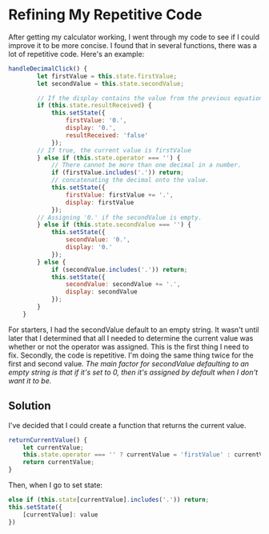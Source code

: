 # Refining My Repetitive Code

After getting my calculator working, I went through my code to see if I could improve it to be more concise. I found that in several functions, there was a lot of repetitive code. Here's an example:

```javascript
handleDecimalClick() {
        let firstValue = this.state.firstValue;
        let secondValue = this.state.secondValue;

        // If the display contains the value from the previous equation, reset the values.
        if (this.state.resultReceived) {
            this.setState({
                firstValue: '0.',
                display: '0.',
                resultReceived: 'false'
            });
        // If true, the current value is firstValue
        } else if (this.state.operator === '') {
            // There cannot be more than one decimal in a number.
            if (firstValue.includes('.')) return;
            // concatenating the decimal onto the value.
            this.setState({
                firstValue: firstValue += '.',
                display: firstValue
            });
        // Assigning '0.' if the secondValue is empty.
        } else if (this.state.secondValue === '') {
            this.setState({
                secondValue: '0.',
                display: '0.'
            });
        } else {
            if (secondValue.includes('.')) return;
            this.setState({
                secondValue: secondValue += '.',
                display: secondValue
            });
        }
    }
```

For starters, I had the secondValue default to an empty string. It wasn't until later that I determined that all I needed to determine the current value was whether or not the operator was assigned. This is the first thing I need to fix. Secondly, the code is repetitive. I'm doing the same thing twice for the first and second value. *The main factor for secondValue defaulting to an empty string is that if it's set to 0, then it's assigned by default when I don't want it to be.*

## Solution

I've decided that I could create a function that returns the current value. 

```javascript
returnCurrentValue() {
    let currentValue;
    this.state.operator === '' ? currentValue = 'firstValue' : currentValue = 'secondValue';
    return currentValue;
}
```

Then, when I go to set state:

```javascript
else if (this.state[currentValue].includes('.')) return;
this.setState({
    [currentValue]: value
})
```